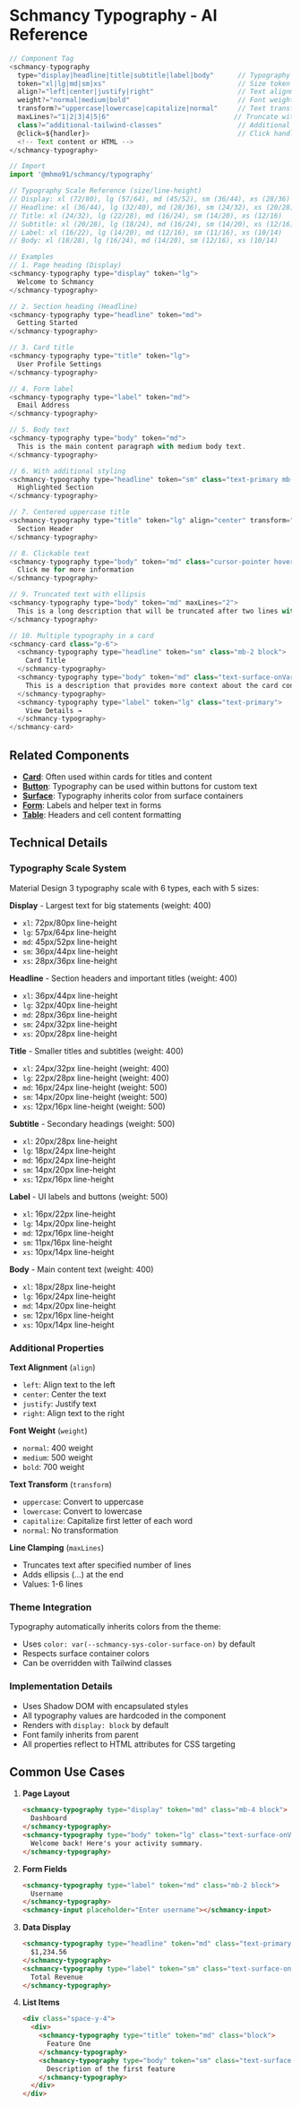 # Schmancy Typography - AI Reference

```js
// Component Tag
<schmancy-typography
  type="display|headline|title|subtitle|label|body"      // Typography scale type
  token="xl|lg|md|sm|xs"                                 // Size token within type
  align?="left|center|justify|right"                     // Text alignment
  weight?="normal|medium|bold"                           // Font weight override
  transform?="uppercase|lowercase|capitalize|normal"     // Text transformation
  maxLines?="1|2|3|4|5|6"                               // Truncate with ellipsis
  class?="additional-tailwind-classes"                   // Additional styling
  @click=${handler}>                                     // Click handler
  <!-- Text content or HTML -->
</schmancy-typography>

// Import
import '@mhmo91/schmancy/typography'

// Typography Scale Reference (size/line-height)
// Display: xl (72/80), lg (57/64), md (45/52), sm (36/44), xs (28/36)
// Headline: xl (36/44), lg (32/40), md (28/36), sm (24/32), xs (20/28)
// Title: xl (24/32), lg (22/28), md (16/24), sm (14/20), xs (12/16)
// Subtitle: xl (20/28), lg (18/24), md (16/24), sm (14/20), xs (12/16)
// Label: xl (16/22), lg (14/20), md (12/16), sm (11/16), xs (10/14)
// Body: xl (18/28), lg (16/24), md (14/20), sm (12/16), xs (10/14)

// Examples
// 1. Page heading (Display)
<schmancy-typography type="display" token="lg">
  Welcome to Schmancy
</schmancy-typography>

// 2. Section heading (Headline)
<schmancy-typography type="headline" token="md">
  Getting Started
</schmancy-typography>

// 3. Card title
<schmancy-typography type="title" token="lg">
  User Profile Settings
</schmancy-typography>

// 4. Form label
<schmancy-typography type="label" token="md">
  Email Address
</schmancy-typography>

// 5. Body text
<schmancy-typography type="body" token="md">
  This is the main content paragraph with medium body text.
</schmancy-typography>

// 6. With additional styling
<schmancy-typography type="headline" token="sm" class="text-primary mb-4">
  Highlighted Section
</schmancy-typography>

// 7. Centered uppercase title
<schmancy-typography type="title" token="lg" align="center" transform="uppercase">
  Section Header
</schmancy-typography>

// 8. Clickable text
<schmancy-typography type="body" token="md" class="cursor-pointer hover:text-primary" @click="${handleClick}">
  Click me for more information
</schmancy-typography>

// 9. Truncated text with ellipsis
<schmancy-typography type="body" token="md" maxLines="2">
  This is a long description that will be truncated after two lines with an ellipsis if it exceeds the available space...
</schmancy-typography>

// 10. Multiple typography in a card
<schmancy-card class="p-6">
  <schmancy-typography type="headline" token="sm" class="mb-2 block">
    Card Title
  </schmancy-typography>
  <schmancy-typography type="body" token="md" class="text-surface-onVariant mb-4 block">
    This is a description that provides more context about the card content.
  </schmancy-typography>
  <schmancy-typography type="label" token="lg" class="text-primary">
    View Details →
  </schmancy-typography>
</schmancy-card>
```

## Related Components
- **[Card](./card.md)**: Often used within cards for titles and content
- **[Button](./button.md)**: Typography can be used within buttons for custom text
- **[Surface](./surface.md)**: Typography inherits color from surface containers
- **[Form](./form.md)**: Labels and helper text in forms
- **[Table](./table.md)**: Headers and cell content formatting

## Technical Details

### Typography Scale System
Material Design 3 typography scale with 6 types, each with 5 sizes:

**Display** - Largest text for big statements (weight: 400)
- `xl`: 72px/80px line-height
- `lg`: 57px/64px line-height
- `md`: 45px/52px line-height
- `sm`: 36px/44px line-height
- `xs`: 28px/36px line-height

**Headline** - Section headers and important titles (weight: 400)
- `xl`: 36px/44px line-height
- `lg`: 32px/40px line-height
- `md`: 28px/36px line-height
- `sm`: 24px/32px line-height
- `xs`: 20px/28px line-height

**Title** - Smaller titles and subtitles (weight: 400)
- `xl`: 24px/32px line-height (weight: 400)
- `lg`: 22px/28px line-height (weight: 400)
- `md`: 16px/24px line-height (weight: 500)
- `sm`: 14px/20px line-height (weight: 500)
- `xs`: 12px/16px line-height (weight: 500)

**Subtitle** - Secondary headings (weight: 500)
- `xl`: 20px/28px line-height
- `lg`: 18px/24px line-height
- `md`: 16px/24px line-height
- `sm`: 14px/20px line-height
- `xs`: 12px/16px line-height

**Label** - UI labels and buttons (weight: 500)
- `xl`: 16px/22px line-height
- `lg`: 14px/20px line-height
- `md`: 12px/16px line-height
- `sm`: 11px/16px line-height
- `xs`: 10px/14px line-height

**Body** - Main content text (weight: 400)
- `xl`: 18px/28px line-height
- `lg`: 16px/24px line-height
- `md`: 14px/20px line-height
- `sm`: 12px/16px line-height
- `xs`: 10px/14px line-height

### Additional Properties

**Text Alignment** (`align`)
- `left`: Align text to the left
- `center`: Center the text
- `justify`: Justify text
- `right`: Align text to the right

**Font Weight** (`weight`)
- `normal`: 400 weight
- `medium`: 500 weight
- `bold`: 700 weight

**Text Transform** (`transform`)
- `uppercase`: Convert to uppercase
- `lowercase`: Convert to lowercase
- `capitalize`: Capitalize first letter of each word
- `normal`: No transformation

**Line Clamping** (`maxLines`)
- Truncates text after specified number of lines
- Adds ellipsis (...) at the end
- Values: 1-6 lines

### Theme Integration
Typography automatically inherits colors from the theme:
- Uses `color: var(--schmancy-sys-color-surface-on)` by default
- Respects surface container colors
- Can be overridden with Tailwind classes

### Implementation Details
- Uses Shadow DOM with encapsulated styles
- All typography values are hardcoded in the component
- Renders with `display: block` by default
- Font family inherits from parent
- All properties reflect to HTML attributes for CSS targeting

## Common Use Cases

1. **Page Layout**
   ```html
   <schmancy-typography type="display" token="md" class="mb-4 block">
     Dashboard
   </schmancy-typography>
   <schmancy-typography type="body" token="lg" class="text-surface-onVariant block">
     Welcome back! Here's your activity summary.
   </schmancy-typography>
   ```

2. **Form Fields**
   ```html
   <schmancy-typography type="label" token="md" class="mb-2 block">
     Username
   </schmancy-typography>
   <schmancy-input placeholder="Enter username"></schmancy-input>
   ```

3. **Data Display**
   ```html
   <schmancy-typography type="headline" token="md" class="text-primary block">
     $1,234.56
   </schmancy-typography>
   <schmancy-typography type="label" token="sm" class="text-surface-onVariant">
     Total Revenue
   </schmancy-typography>
   ```

4. **List Items**
   ```html
   <div class="space-y-4">
     <div>
       <schmancy-typography type="title" token="md" class="block">
         Feature One
       </schmancy-typography>
       <schmancy-typography type="body" token="sm" class="text-surface-onVariant block">
         Description of the first feature
       </schmancy-typography>
     </div>
   </div>
   ```